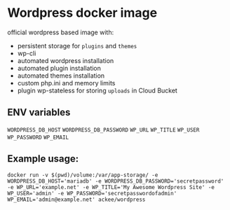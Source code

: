 # Wordpress docker image
official wordpress based image with:

- persistent storage for `plugins` and `themes`
- wp-cli
- automated wordpress installation
- automated plugin installation
- automated themes installation
- custom php.ini and memory limits
- plugin wp-stateless for storing `uploads` in Cloud Bucket

## ENV variables
`WORDPRESS_DB_HOST`
`WORDPRESS_DB_PASSWORD`
`WP_URL`
`WP_TITLE`
`WP_USER`
`WP_PASSWORD`
`WP_EMAIL`

## Example usage:
```
docker run -v $(pwd)/volume:/var/app-storage/ -e WORDPRESS_DB_HOST='mariadb' -e WORDPRESS_DB_PASSWORD='secretpassword' -e WP_URL='example.net' -e WP_TITLE='My Awesome Wordpress Site' -e WP_USER='admin' -e WP_PASSWORD='secretpasswordofadmin' WP_EMAIL='admin@example.net' ackee/wordpress
```

